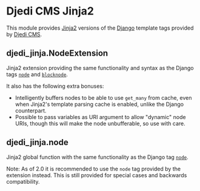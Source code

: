 Djedi CMS Jinja2
================

This module provides [Jinja2](http://jinja.pocoo.org/) versions of the [Django](http://djangoproject.com/)
template tags provided by [Djedi CMS](http://djedi-cms.org/).


djedi_jinja.NodeExtension
-------------------------

Jinja2 extension providing the same functionality and syntax as the Django tags
[`node`](http://djedi-cms.org/usage.html#node-tag) and [`blocknode`](http://djedi-cms.org/usage.html#blocknode-tag).

It also has the following extra bonuses:

- Intelligently buffers nodes to be able to use `get_many` from cache, even when
  Jinja2's template parsing cache is enabled, unlike the Django counterpart.
- Possible to pass variables as URI argument to allow "dynamic" node URIs,
  though this will make the node unbufferable, so use with care.



djedi_jinja.node
----------------

Jinja2 global function with the same functionality as the Django tag [`node`](http://djedi-cms.org/usage.html#node-tag).

Note: As of 2.0 it is recommended to use the `node` tag provided by the extension instead. This is still provided
for special cases and backwards compatibility.
